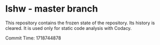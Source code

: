 # lshw - master branch

This repository contains the frozen state of the repository.
Its history is cleared. It is used only for static code
analysis with Codacy.

Commit Time: 1718744878